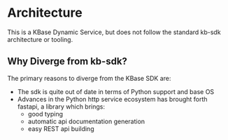 # Architecture

This is a KBase Dynamic Service, but does not follow the standard kb-sdk architecture or tooling.

## Why Diverge from kb-sdk?

The primary reasons to diverge from the KBase SDK are:
- The sdk is quite out of date in terms of Python support and base OS
- Advances in the Python http service ecosystem has brought forth fastapi, a library which brings:
  - good typing
  - automatic api documentation generation
  - easy REST api building